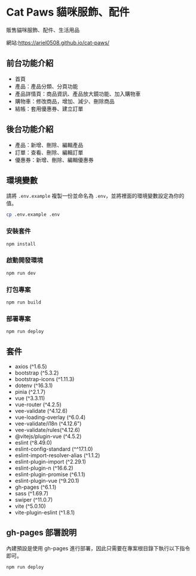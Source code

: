 # Cat Paws 貓咪服飾、配件
販售貓咪服飾、配件、生活用品

網站:https://ariel0508.github.io/cat-paws/

## 前台功能介紹
- 首頁
- 產品：產品分類、分頁功能
- 產品詳情頁：商品資訊、產品放大鏡功能、加入購物車
- 購物車：修改商品，增加、減少、刪除商品
- 結帳：套用優惠券、建立訂單

## 後台功能介紹
- 產品：新增、刪除、編輯產品
- 訂單：查看、刪除、編輯訂單
- 優惠券：新增、刪除、編輯優惠券

## 環境變數

請將 `.env.example` 複製一份並命名為 `.env`，並將裡面的環境變數設定為你的值。

```bash
cp .env.example .env
```

### 安裝套件

```bash
npm install
```

### 啟動開發環境

```bash
npm run dev
```

### 打包專案

```bash
npm run build
```

### 部署專案

```bash
npm run deploy
```
## 套件

- axios (^1.6.5)
- bootstrap (^5.3.2)
- bootstrap-icons (^1.11.3)
- dotenv (^16.3.1)
- pinia (^2.1.7)
- vue (^3.3.11)
- vue-router (^4.2.5)
- vee-validate (^4.12.6)
- vue-loading-overlay (^6.0.4)
- vee-validate/i18n (^4.12.6")
- vee-validate/rules(^4.12.6)
- @vitejs/plugin-vue (^4.5.2)
- eslint (^8.49.0)
- eslint-config-standard (^^17.1.0)
- eslint-import-resolver-alias (^1.1.2)
- eslint-plugin-import (^2.29.1)
- eslint-plugin-n (^16.6.2)
- eslint-plugin-promise (^6.1.1)
- eslint-plugin-vue (^9.20.1)
- gh-pages (^6.1.1)
- sass (^1.69.7)
- swiper (^11.0.7)
- vite (^5.0.10)
- vite-plugin-eslint (^1.8.1)

## gh-pages 部署說明

內建預設是使用 gh-pages 進行部署，因此只需要在專案根目錄下執行以下指令即可。

```bash
npm run deploy
```
